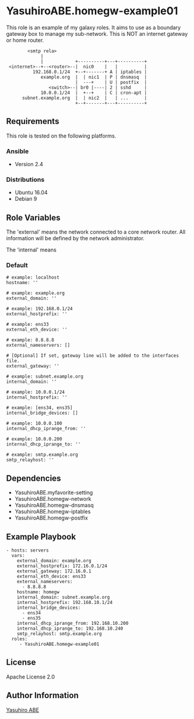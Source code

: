 YasuhiroABE.homegw-example01
============================

This role is an example of my galaxy roles.
It aims to use as a boundary gateway box to manage my sub-network.
This is NOT an internet gateway or home router.

            <smtp rela>
                 |
                 |            +----------+---+----------+
     <internet>--+--<router>--|  nic0    |   |          |
              192.168.0.1/24  +--+-------+ A | iptables |
                 example.org  |  | nic1  | P | dnsmasq  |
                              |  ---+    | U | postfix  |
                    <switch>--| br0 |----| 2 | sshd     |
                 10.0.0.1/24  |  +--+    | C | cron-apt |
          subnet.example.org  |  | nic2  |   | ...      |
                              +--+-------+---+----------+

Requirements
------------

This role is tested on the following platforms.

### Ansible
- Version 2.4

### Distributions
- Ubuntu 16.04
- Debian 9

Role Variables
--------------

The 'external' means the network connected to a core network router.
All information will be defined by the network administrator.

The 'internal' means 

### Default
    # example: localhost
    hostname: ''
    
    # example: example.org
    external_domain: ''
    
    # example: 192.168.0.1/24
    external_hostprefix: ''
    
    # example: ens33
    external_eth_device: ''
    
    # example: 8.8.8.8
    external_nameservers: []
    
    # [Optional] If set, gateway line will be added to the interfaces file.
    external_gateway: ''
    
    # example: subnet.example.org
    internal_domain: ''
    
    # example: 10.0.0.1/24
    internal_hostprefix: ''

    # example: [ens34, ens35]
    internal_bridge_devices: []
    
    # example: 10.0.0.100
    internal_dhcp_iprange_from: ''
    
    # example: 10.0.0.200
    internal_dhcp_iprange_to: ''
    
    # example: smtp.example.org
    smtp_relayhost: ''

Dependencies
------------

* YasuhiroABE.myfavorite-setting
* YasuhiroABE.homegw-network
* YasuhiroABE.homegw-dnsmasq 
* YasuhiroABE.homegw-iptables
* YasuhiroABE.homegw-postfix

Example Playbook
----------------

    - hosts: servers
      vars:
        external_domain: example.org
        external_hostprefix: 172.16.0.1/24
        external_gateway: 172.16.0.1
        external_eth_device: ens33
        external_nameservers:
          - 8.8.8.8
        hostname: homegw
        internal_domain: subnet.example.org
        internal_hostprefix: 192.168.10.1/24
        internal_bridge_devices:
          - ens34
          - ens35
        internal_dhcp_iprange_from: 192.168.10.200
        internal_dhcp_iprange_to: 192.168.10.240
        smtp_relayhost: smtp.example.org
      roles:
         - YasuhiroABE.homegw-example01

License
-------

Apache License 2.0

Author Information
------------------

[Yasuhiro ABE](http://www.yasundial.org/foaf.xml)
